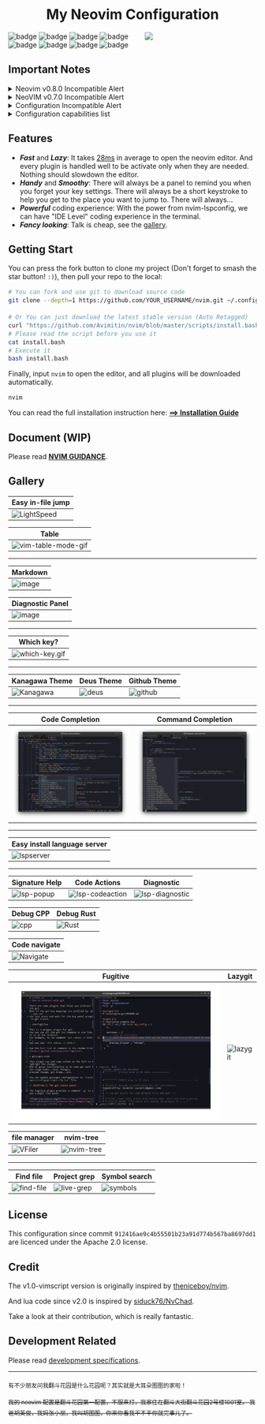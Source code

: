 <h1 align="center">My Neovim Configuration</h1>
<img src="./docs/images/screenshot.png" width="45%" align="right"/>

![badge](https://github.com/avimitin/nvim/actions/workflows/test.yml/badge.svg)
![badge](https://github.com/avimitin/nvim/actions/workflows/lint.yml/badge.svg)
![badge](https://img.shields.io/badge/Language-Lua-blue?logo=lua&logoColor=blue)
![badge](https://img.shields.io/github/contributors/Avimitin/nvim?color=dark-green)
![badge](https://img.shields.io/github/issues/Avimitin/nvim)
![badge](https://img.shields.io/github/license/Avimitin/nvim)
![badge](https://img.shields.io/github/forks/Avimitin/nvim?style=social)
![badge](https://img.shields.io/github/stars/Avimitin/nvim?style=social)

## Important Notes

<details>
    <summary markdown="span">Neovim v0.8.0 Incompatible Alert</summary>

- Markdown Preview can not open due to `NVIM_LISTEN_ADDRESS` [removal](https://github.com/iamcco/markdown-preview.nvim/issues/452).
Fix available in my [fork](https://github.com/Avimitin/markdown-preview.nvim).

</details>

<details>
    <summary markdown="span">NeoVIM v0.7.0 Incompatible Alert</summary>

Neovim v0.7.0 has released. Although the configuration itself is working fine,
there are other changes that might incompatible with your computer.

- libvterm 0.1 is now required, as neovim has bug with 0.2 version. This might
make your terminal can't handle keymap correctly.

    > Arch Linux can use this mechanic to replace the dependency:
    > https://github.com/neovim/neovim/issues/17956#issuecomment-1086647838/
    >
    > Bug Report: https://github.com/neovim/neovim/issues/16699
    >
    > Fix PR: https://github.com/neovim/neovim/pull/17329

</details>

<details>
    <summary markdown="span">Configuration Incompatible Alert</summary>
The configuration is no more compatible with neovim 0.6.0 now.
If you are still using neovim 0.6.0, please checkout to the 4.0.2 version:

```bash
git clone https://github.com/Avimitin/nvim
git checkout 4.0.2
```
</details>

<details>
    <summary markdown="span">Configuration capabilities list</summary>

| Neovim Version                   | Configuration Version |
|----------------------------------|-----------------------|
| `NVIM-v0.8.0-dev+98-g069da468d5` | `HEAD`                |
| `NVIM v0.8.0`                    | `6.0.0`               |
| `NVIM v0.7*`                     | `5.2.2`               |
| `NVIM v0.6*`                     | `4.0.2`               |

</details>

## Features

* ***Fast*** and ***Lazy***: It takes [28ms](./fixtures/benchmark.txt) in average to open the neovim editor.
And every plugin is handled well to be activate only when they are needed.
Nothing should slowdown the editor.
* ***Handy*** and ***Smoothy***: There will always be a panel to remind you
when you forget your key settings. There will always be a short keystroke to help
you get to the place you want to jump to. There will always…
* ***Powerful*** coding experience: With the power from nvim-lspconfig, we can
have "IDE Level" coding experience in the terminal.
* ***Fancy looking***: Talk is cheap, see the [gallery](#Gallery).

## Getting Start

You can press the fork button to clone my project (Don't forget
to smash the star button! `:)`), then pull your repo to the local:

```bash
# You can fork and use git to download source code
git clone --depth=1 https://github.com/YOUR_USERNAME/nvim.git ~/.config/nvim

# Or You can just download the latest stable version (Auto Retagged)
curl "https://github.com/Avimitin/nvim/blob/master/scripts/install.bash" -o install.bash
# Please read the script before you use it
cat install.bash
# Execute it
bash install.bash
```

Finally, input `nvim` to open the editor, and all plugins will be downloaded automatically.

```bash
nvim
```

You can read the full installation instruction here:
[**==> Installation Guide**](https://avimitin.github.io/nvim/en_us/installation.html)

## Document (WIP)

Please read [**NVIM GUIDANCE**](https://avimitin.github.io/nvim).

## Gallery

| Easy in-file jump                             |
| --------------------------------------------- |
| ![LightSpeed](./docs/images/lightspeed.png)   |


| Table                                              |
|----------------------------------------------------|
| ![vim-table-mode-gif](./docs/images/tablemode.gif) |

---

| Markdown                                           |
|----------------------------------------------------|
| ![image](./docs/images/neovim-md.png)              |

| Diagnostic Panel |
|-----------------|
| ![image](./docs/images/trouble.png)  |

---

| Which key?                                    |
|-----------------------------------------------|
| ![which-key.gif](./docs/images/which-key.gif) |

---

| Kanagawa Theme                          | Deus Theme                      | Github Theme                                                                                                                                                              |
|-----------------------------------------|---------------------------------|---------------------------------------------------------------------------------------------------------------------------------------------------------------------------|
| ![Kanagawa](./docs/images/kanagawa.png) | ![deus](./docs/images/deus.png) | ![github](https://camo.githubusercontent.com/4bb7ad6c319b5ce63bed16cb25753e603fee510d59a1fad0245bc3d0bda8445d/68747470733a2f2f696d6775722e636f6d2f4f5077424449342e706e67) |

---

| Code Completion                       | Command Completion                                 |
|---------------------------------------|----------------------------------------------------|
| ![coding](./docs/images/nvim-cmp.png) | ![cmp-cmdline](./docs/images/nvim-cmp-cmdline.png) |

---

| Easy install language server                                                                                       |
|--------------------------------------------------------------------------------------------------------------------|
| ![lspserver](https://user-images.githubusercontent.com/6705160/150685720-782e33ba-172c-44b6-8558-fb4e98495294.png) |

---

| Signature Help                       | Code Actions                                    | Diagnostic                                      |
|--------------------------------------|-------------------------------------------------|-------------------------------------------------|
| ![lsp-popup](./docs/images/help.png) | ![lsp-codeaction](./docs/images/codeaction.png) | ![lsp-diagnostic](./docs/images/diagnostic.png) |

| Debug CPP                               | Debug Rust                                |
|-----------------------------------------|-------------------------------------------|
| ![cpp](./docs/images/dap-debug-cpp.png) | ![Rust](./docs/images/dap-debug-rust.png) |


| Code navigate                         |
|---------------------------------------|
| ![Navigate](./docs/images/def-ref.png) |


| Fugitive                                       | Lazygit                                      |
|------------------------------------------------|----------------------------------------------|
| ![fugitive](./docs/images/neovim-fugitive.png) | ![lazygit](./docs/images/neovim-lazygit.png) |


| file manager                        | nvim-tree                                 |
|-------------------------------------|-------------------------------------------|
| ![VFiler](./docs/images/vfiler.png) | ![nvim-tree](./docs/images/nvim-tree.png) |

---

| Find file                                           | Project grep                                        | Symbol search                                   |
|-----------------------------------------------------|-----------------------------------------------------|-------------------------------------------------|
| ![find-file](./docs/images/telescope-find-file.png) | ![live-grep](./docs/images/telescope-live-grep.png) | ![symbols](./docs/images/telescope-symbols.png) |

## License

This configuration since commit `912416ae9c4b55501b23a91d774b567ba8697dd1` are
licenced under the Apache 2.0 license.

## Credit

The v1.0-vimscript version is originally inspired by
[theniceboy/nvim](https://github.com/theniceboy/nvim).

And lua code since v2.0 is inspired by
[siduck76/NvChad](https://github.com/siduck76/NvChad).

Take a look at their contribution, which is really fantastic.

## Development Related

Please read [development specifications](./docs/src/en_us/development.md).

---

<sub>有不少朋友问我翻斗花园是什么花园呢？其实就是大耳朵图图的家啦！</sub>
<br>
<br>
<sup>
<s>
我的 neovim 配置是翻斗花园第一配置，不服来打，我家住在翻斗大街翻斗花园2号楼1001室。
我爸胡英俊，我妈张小丽，我叫胡图图，你来你看我干不干你就完事儿了。
</s>
</sup>
